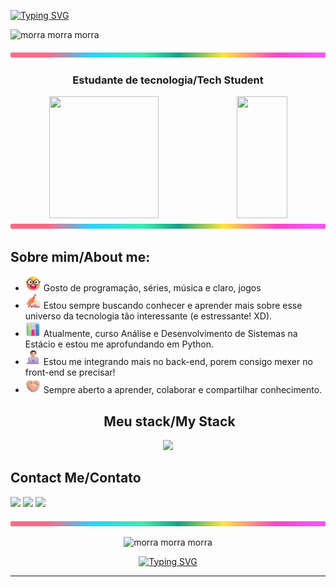 <a href="https://git.io/typing-svg"><img src="https://readme-typing-svg.demolab.com?font=Jersey+10&weight=600&size=24&pause=1000&color=E6B500&vCenter=true&width=435&lines=Bem+vindo+%26+Bom+dia!" alt="Typing SVG" /></a>
<p>
  <img src="https://i.imgur.com/EYEX2uw.gif" alt="morra morra morra" width="400"/>
</p>

<img src="./another-images/lineBar.png" width="100%" height="8px"/>

<h3 align="center">
  Estudante de tecnologia/Tech Student
</h3>

<div align='center'>

<div align="center">  
  
  <img width="59%" height="195px" src="https://github-readme-stats.vercel.app/api?username=TongoBongo01&rank_icon=github&show_icons=true&hide=stars,prs,issues&count_private=true&title_color=80F7D4&icon_color=9d00ff&text_color=c9d1d9&bg_color=0d1117&border_color=fff0" /> 
  
  <img width="40%" height="195px" src="https://github-readme-stats.vercel.app/api/top-langs/?username=TongoBongo01&layout=compact&title_color=80F7D4&text_color=fff&bg_color=0d1117&border_color=fff0" />

</div>

  <!-- <img width="100%" height="195px" src="https://github-readme-stats.vercel.app/api/wakatime?username=TongoBongo01&layout=compact&title_color=80F7D4&text_color=c9d1d9&bg_color=0d1117&border_color=fff0" /> -->

<img src="./another-images/lineBar.png" width="100%" height="8px"/>

<div align="Left">
 <h2>Sobre mim/About me:</h2>

- <img src="./emojis/Nerd Face.png" height="25" width="25"> Gosto de programação, séries, música e claro, jogos <br/>
- <img src="./emojis/Writing Hand Light Skin Tone.png" height="25" width="25"> Estou sempre buscando conhecer e aprender mais sobre esse universo da tecnologia tão interessante (e estressante! XD).<br />
- <img src="./emojis/Bar Chart.png" height="25" width="25"> Atualmente, curso Análise e Desenvolvimento de Sistemas na Estácio e estou me aprofundando em Python. <br />
- <img src="./emojis/Man Technologist Light Skin Tone.png" height="25" width="25"> Estou me integrando mais no back-end, porem consigo mexer no front-end se precisar! <br />
- <img src="./emojis/Folded Hands Light Skin Tone.png" height="25" width="25"> Sempre aberto a aprender, colaborar e compartilhar conhecimento. <br />
</div>

## &nbsp;Meu stack/My Stack

<img src="https://skillicons.dev/icons?i=vscode,html,css,python,pycharm,java,nodejs,git,gamemakerstudio,idea,kotlin,ps,pycharm,sqlite,github,mysql&theme=dark" />

<div align="left">
<h2>Contact Me/Contato</h2>
<p>
	<a href = "mailto:antoniocarvalhotoscanojorge1@gmail.com"><img src="https://img.shields.io/badge/Gmail-D14836?style=for-the-badge&logo=gmail&logoColor=white" target="_blank"></a>
	<a href="https://www.linkedin.com/in/antonio-carvalho1" target="_blank"><img src="https://img.shields.io/badge/-LinkedIn-%230077B5?style=for-the-badge&logo=linkedin&logoColor=white" target="_blank"></a> 
	<a href="https://www.youtube.com/@TonhooUm" target="_blank"><img src="https://img.shields.io/badge/YouTube-FF0000?style=for-the-badge&logo=youtube&logoColor=white" target="_blank"></a>
</p>
</div>

<img src="./another-images/lineBar.png" width="100%" height="8px"/>

<!-- ## 📌 &nbsp;Pinned Repositories

<table>
	<thead>
		<tr>
			<th colspan="2" width="2000">&nbsp;</th>
		</tr>
	</thead>
	<tbody>
		<tr>
			<td align="center" valign="top" width="80"><br />
			<a href="https://github.com/thallentos/API-ChampionsLeague-Node-DIO">
      <img src="https://cdn.jsdelivr.net/gh/devicons/devicon@latest/icons/nodejs/nodejs-original.svg" />
      </a>
      </td>
			<td valign="top">
			<h3>API Champions League</h3>
			<p>API da Champions League com Node.js</p>
			<a href="https://github.com/thallentos/API-ChampionsLeague-Node-DIO">
			</a>
			</td>
		</tr>
		<tr>
			<td align="center" valign="top" width="80"><br />
			<a href="https://github.com/thallentos/JS-Pokedex-PokeAPI-DIO">
      <img src="https://cdn.jsdelivr.net/gh/devicons/devicon@latest/icons/javascript/javascript-plain.svg" />
      </a>
      </td>
			<td valign="top">
			<h3>API Pokedex</h3>
			<p>API da Pokedex Poke-API com JavaScript</p>
			</td>
		</tr>
	</tbody>
</table> -->

<p>
  <img src="https://i.imgur.com/tSUNiNB.gif" alt="morra morra morra" width="400"/>
</p>

<a href="https://git.io/typing-svg"><img src="https://readme-typing-svg.demolab.com?font=Jersey+10&weight=600&size=24&pause=1000&color=E6B500&center=true&vCenter=true&width=435&lines=Tchau+e+ben%C3%A7a!" alt="Typing SVG" /></a>
<!-- <div align="center">
    <img src="./gifs/chosen-jesus-apontando-frente.gif" width="400px">

</div> -->




****
